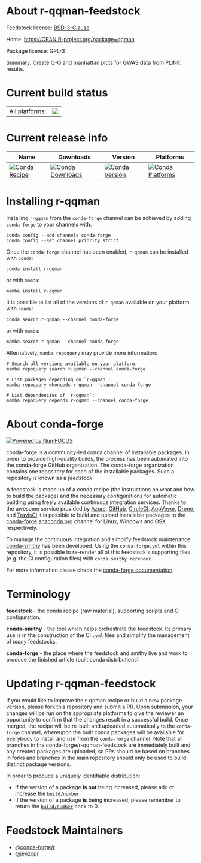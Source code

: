 About r-qqman-feedstock
=======================

Feedstock license: [BSD-3-Clause](https://github.com/conda-forge/r-qqman-feedstock/blob/main/LICENSE.txt)

Home: https://CRAN.R-project.org/package=qqman

Package license: GPL-3

Summary: Create Q-Q and manhattan plots for GWAS data from PLINK results.

Current build status
====================


<table><tr><td>All platforms:</td>
    <td>
      <a href="https://dev.azure.com/conda-forge/feedstock-builds/_build/latest?definitionId=8016&branchName=main">
        <img src="https://dev.azure.com/conda-forge/feedstock-builds/_apis/build/status/r-qqman-feedstock?branchName=main">
      </a>
    </td>
  </tr>
</table>

Current release info
====================

| Name | Downloads | Version | Platforms |
| --- | --- | --- | --- |
| [![Conda Recipe](https://img.shields.io/badge/recipe-r--qqman-green.svg)](https://anaconda.org/conda-forge/r-qqman) | [![Conda Downloads](https://img.shields.io/conda/dn/conda-forge/r-qqman.svg)](https://anaconda.org/conda-forge/r-qqman) | [![Conda Version](https://img.shields.io/conda/vn/conda-forge/r-qqman.svg)](https://anaconda.org/conda-forge/r-qqman) | [![Conda Platforms](https://img.shields.io/conda/pn/conda-forge/r-qqman.svg)](https://anaconda.org/conda-forge/r-qqman) |

Installing r-qqman
==================

Installing `r-qqman` from the `conda-forge` channel can be achieved by adding `conda-forge` to your channels with:

```
conda config --add channels conda-forge
conda config --set channel_priority strict
```

Once the `conda-forge` channel has been enabled, `r-qqman` can be installed with `conda`:

```
conda install r-qqman
```

or with `mamba`:

```
mamba install r-qqman
```

It is possible to list all of the versions of `r-qqman` available on your platform with `conda`:

```
conda search r-qqman --channel conda-forge
```

or with `mamba`:

```
mamba search r-qqman --channel conda-forge
```

Alternatively, `mamba repoquery` may provide more information:

```
# Search all versions available on your platform:
mamba repoquery search r-qqman --channel conda-forge

# List packages depending on `r-qqman`:
mamba repoquery whoneeds r-qqman --channel conda-forge

# List dependencies of `r-qqman`:
mamba repoquery depends r-qqman --channel conda-forge
```


About conda-forge
=================

[![Powered by
NumFOCUS](https://img.shields.io/badge/powered%20by-NumFOCUS-orange.svg?style=flat&colorA=E1523D&colorB=007D8A)](https://numfocus.org)

conda-forge is a community-led conda channel of installable packages.
In order to provide high-quality builds, the process has been automated into the
conda-forge GitHub organization. The conda-forge organization contains one repository
for each of the installable packages. Such a repository is known as a *feedstock*.

A feedstock is made up of a conda recipe (the instructions on what and how to build
the package) and the necessary configurations for automatic building using freely
available continuous integration services. Thanks to the awesome service provided by
[Azure](https://azure.microsoft.com/en-us/services/devops/), [GitHub](https://github.com/),
[CircleCI](https://circleci.com/), [AppVeyor](https://www.appveyor.com/),
[Drone](https://cloud.drone.io/welcome), and [TravisCI](https://travis-ci.com/)
it is possible to build and upload installable packages to the
[conda-forge](https://anaconda.org/conda-forge) [anaconda.org](https://anaconda.org/)
channel for Linux, Windows and OSX respectively.

To manage the continuous integration and simplify feedstock maintenance
[conda-smithy](https://github.com/conda-forge/conda-smithy) has been developed.
Using the ``conda-forge.yml`` within this repository, it is possible to re-render all of
this feedstock's supporting files (e.g. the CI configuration files) with ``conda smithy rerender``.

For more information please check the [conda-forge documentation](https://conda-forge.org/docs/).

Terminology
===========

**feedstock** - the conda recipe (raw material), supporting scripts and CI configuration.

**conda-smithy** - the tool which helps orchestrate the feedstock.
                   Its primary use is in the construction of the CI ``.yml`` files
                   and simplify the management of *many* feedstocks.

**conda-forge** - the place where the feedstock and smithy live and work to
                  produce the finished article (built conda distributions)


Updating r-qqman-feedstock
==========================

If you would like to improve the r-qqman recipe or build a new
package version, please fork this repository and submit a PR. Upon submission,
your changes will be run on the appropriate platforms to give the reviewer an
opportunity to confirm that the changes result in a successful build. Once
merged, the recipe will be re-built and uploaded automatically to the
`conda-forge` channel, whereupon the built conda packages will be available for
everybody to install and use from the `conda-forge` channel.
Note that all branches in the conda-forge/r-qqman-feedstock are
immediately built and any created packages are uploaded, so PRs should be based
on branches in forks and branches in the main repository should only be used to
build distinct package versions.

In order to produce a uniquely identifiable distribution:
 * If the version of a package **is not** being increased, please add or increase
   the [``build/number``](https://docs.conda.io/projects/conda-build/en/latest/resources/define-metadata.html#build-number-and-string).
 * If the version of a package **is** being increased, please remember to return
   the [``build/number``](https://docs.conda.io/projects/conda-build/en/latest/resources/define-metadata.html#build-number-and-string)
   back to 0.

Feedstock Maintainers
=====================

* [@conda-forge/r](https://github.com/conda-forge/r/)
* [@jenzopr](https://github.com/jenzopr/)

